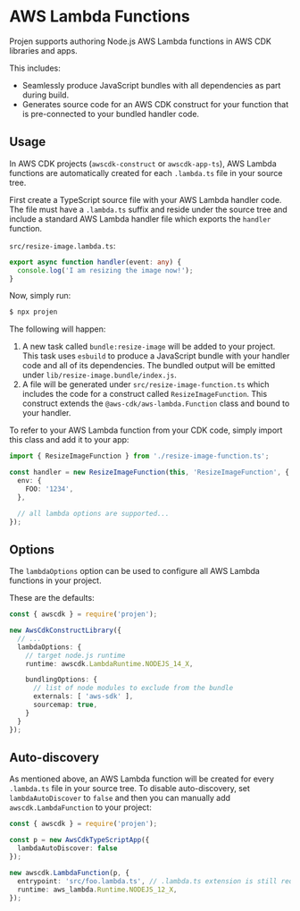 # AWS Lambda Functions

Projen supports authoring Node.js AWS Lambda functions in AWS CDK libraries and
apps.

This includes:

- Seamlessly produce JavaScript bundles with all dependencies as part during
  build.
- Generates source code for an AWS CDK construct for your function that is
  pre-connected to your bundled handler code.

## Usage

In AWS CDK projects (`awscdk-construct` or `awscdk-app-ts`), AWS Lambda
functions are automatically created for each `.lambda.ts` file in your source
tree.

First create a TypeScript source file with your AWS Lambda handler code. The
file must have a `.lambda.ts` suffix and reside under the source tree and
include a standard AWS Lambda handler file which exports the `handler` function.

`src/resize-image.lambda.ts`:

```ts
export async function handler(event: any) {
  console.log('I am resizing the image now!');
}
```

Now, simply run:

```sh
$ npx projen
```

The following will happen:

1. A new task called `bundle:resize-image` will be added to your project. This
   task uses `esbuild` to produce a JavaScript bundle with your handler code and
   all of its dependencies. The bundled output will be emitted under
   `lib/resize-image.bundle/index.js`.
2. A file will be generated under `src/resize-image-function.ts` which includes
   the code for a construct called `ResizeImageFunction`. This construct extends
   the `@aws-cdk/aws-lambda.Function` class and bound to your handler.

To refer to your AWS Lambda function from your CDK code, simply import this
class and add it to your app:

```ts
import { ResizeImageFunction } from './resize-image-function.ts';

const handler = new ResizeImageFunction(this, 'ResizeImageFunction', {
  env: {
    FOO: '1234',
  },

  // all lambda options are supported...
});
```

## Options

The `lambdaOptions` option can be used to configure all AWS Lambda functions in your project.

These are the defaults:

```ts
const { awscdk } = require('projen');

new AwsCdkConstructLibrary({
  // ...
  lambdaOptions: {
    // target node.js runtime
    runtime: awscdk.LambdaRuntime.NODEJS_14_X,

    bundlingOptions: {
      // list of node modules to exclude from the bundle
      externals: [ 'aws-sdk' ],
      sourcemap: true,
    }
  }
});
```

## Auto-discovery

As mentioned above, an AWS Lambda function will be created for every
`.lambda.ts` file in your source tree. To disable auto-discovery, set
`lambdaAutoDiscover` to `false` and then you can manually add
`awscdk.LambdaFunction` to your project:

```ts
const { awscdk } = require('projen');

const p = new AwsCdkTypeScriptApp({
  lambdaAutoDiscover: false
});

new awscdk.LambdaFunction(p, {
  entrypoint: 'src/foo.lambda.ts', // .lambda.ts extension is still required
  runtime: aws_lambda.Runtime.NODEJS_12_X,
});
```
